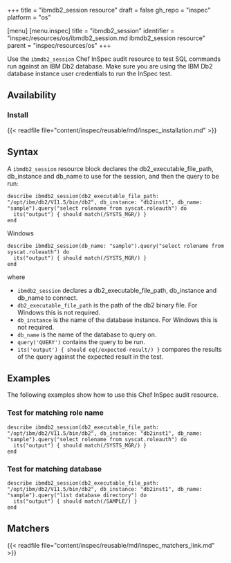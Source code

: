 +++
title = "ibmdb2_session resource"
draft = false
gh_repo = "inspec"
platform = "os"

[menu]
  [menu.inspec]
    title = "ibmdb2_session"
    identifier = "inspec/resources/os/ibmdb2_session.md ibmdb2_session resource"
    parent = "inspec/resources/os"
+++

Use the `ibmdb2_session` Chef InSpec audit resource to test SQL commands run against an IBM Db2 database.
Make sure you are using the IBM Db2 database instance user credentials to run the InSpec test.

## Availability

### Install

{{< readfile file="content/inspec/reusable/md/inspec_installation.md" >}}

## Syntax

A `ibmdb2_session` resource block declares the db2_executable_file_path, db_instance and db_name to use for the session, and then the query to be run:

    describe ibmdb2_session(db2_executable_file_path: "/opt/ibm/db2/V11.5/bin/db2", db_instance: "db2inst1", db_name: "sample").query("select rolename from syscat.roleauth") do
      its("output") { should match(/SYSTS_MGR/) }
    end

Windows

    describe ibmdb2_session(db_name: "sample").query("select rolename from syscat.roleauth") do
      its("output") { should match(/SYSTS_MGR/) }
    end

where

- `ibmdb2_session` declares a db2_executable_file_path, db_instance and db_name to connect.
- `db2_executable_file_path` is the path of the db2 binary file. For Windows this is not required.
- `db_instance` is the name of the database instance. For Windows this is not required.
- `db_name` is the name of the database to query on.
- `query('QUERY')` contains the query to be run.
- `its('output') { should eq(/expected-result/) }` compares the results of the query against the expected result in the test.

## Examples

The following examples show how to use this Chef InSpec audit resource.

### Test for matching role name

    describe ibmdb2_session(db2_executable_file_path: "/opt/ibm/db2/V11.5/bin/db2", db_instance: "db2inst1", db_name: "sample").query("select rolename from syscat.roleauth") do
      its("output") { should match(/SYSTS_MGR/) }
    end

### Test for matching database

    describe ibmdb2_session(db2_executable_file_path: "/opt/ibm/db2/V11.5/bin/db2", db_instance: "db2inst1", db_name: "sample").query("list database directory") do
      its("output") { should match(/SAMPLE/) }
    end

## Matchers

{{< readfile file="content/inspec/reusable/md/inspec_matchers_link.md" >}}
